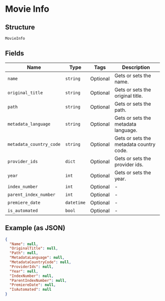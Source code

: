 
# Movie Info

## Structure

`MovieInfo`

## Fields

| Name | Type | Tags | Description |
|  --- | --- | --- | --- |
| `name` | `string` | Optional | Gets or sets the name. |
| `original_title` | `string` | Optional | Gets or sets the original title. |
| `path` | `string` | Optional | Gets or sets the path. |
| `metadata_language` | `string` | Optional | Gets or sets the metadata language. |
| `metadata_country_code` | `string` | Optional | Gets or sets the metadata country code. |
| `provider_ids` | `dict` | Optional | Gets or sets the provider ids. |
| `year` | `int` | Optional | Gets or sets the year. |
| `index_number` | `int` | Optional | - |
| `parent_index_number` | `int` | Optional | - |
| `premiere_date` | `datetime` | Optional | - |
| `is_automated` | `bool` | Optional | - |

## Example (as JSON)

```json
{
  "Name": null,
  "OriginalTitle": null,
  "Path": null,
  "MetadataLanguage": null,
  "MetadataCountryCode": null,
  "ProviderIds": null,
  "Year": null,
  "IndexNumber": null,
  "ParentIndexNumber": null,
  "PremiereDate": null,
  "IsAutomated": null
}
```

